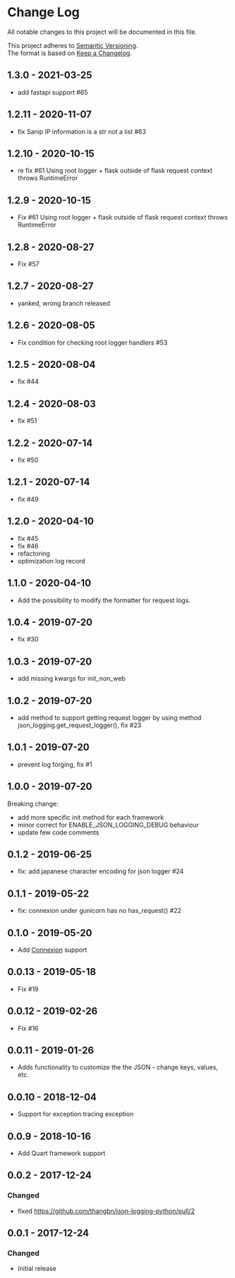 # Change Log
All notable changes to this project will be documented in this file.

This project adheres to [Semantic Versioning](http://semver.org/).  
The format is based on [Keep a Changelog](http://keepachangelog.com/).

## 1.3.0 - 2021-03-25
 - add fastapi support #65

## 1.2.11 - 2020-11-07
 - fix Sanip IP information is a str not a list #63
 
## 1.2.10 - 2020-10-15
 - re fix #61 Using root logger + flask outside of flask request context throws RuntimeError

## 1.2.9 - 2020-10-15
 - Fix #61 Using root logger + flask outside of flask request context throws RuntimeError

## 1.2.8 - 2020-08-27
 - Fix #57

## 1.2.7 - 2020-08-27
 - yanked, wrong branch released

## 1.2.6 - 2020-08-05
 - Fix condition for checking root logger handlers #53

## 1.2.5 - 2020-08-04
 - fix #44
 
## 1.2.4 - 2020-08-03
 - fix #51

## 1.2.2 - 2020-07-14
 - fix #50
 
## 1.2.1 - 2020-07-14
 - fix #49
 
## 1.2.0 - 2020-04-10
 - fix #45
 - fix #46
 - refactoring
 - optimization log record

## 1.1.0 - 2020-04-10
 - Add the possibility to modify the formatter for request logs.
 
## 1.0.4 - 2019-07-20
 - fix #30 

## 1.0.3 - 2019-07-20
 - add missing kwargs for init_non_web

## 1.0.2 - 2019-07-20
 - add method to support getting request logger by using method json_logging.get_request_logger(), fix #23

## 1.0.1 - 2019-07-20
 - prevent log forging, fix #1

## 1.0.0 - 2019-07-20
Breaking change:
 - add more specific init method for each framework
 - minor correct for ENABLE_JSON_LOGGING_DEBUG behaviour
 - update few code comments
 
## 0.1.2 - 2019-06-25
 - fix: add japanese character encoding for json logger #24
 
## 0.1.1 - 2019-05-22
 - fix: connexion under gunicorn has no has_request() #22
 
## 0.1.0 - 2019-05-20
 - Add [Connexion](https://github.com/zalando/connexion) support

## 0.0.13 - 2019-05-18
 - Fix #19

## 0.0.12 - 2019-02-26
 - Fix #16

## 0.0.11 - 2019-01-26
 - Adds functionality to customize the the JSON - change keys, values, etc.
 
## 0.0.10 - 2018-12-04
 - Support for exception tracing exception

## 0.0.9 - 2018-10-16
 - Add Quart framework support

## 0.0.2 - 2017-12-24

### Changed
- fixed https://github.com/thangbn/json-logging-python/pull/2 

## 0.0.1 - 2017-12-24

### Changed
- Initial release
